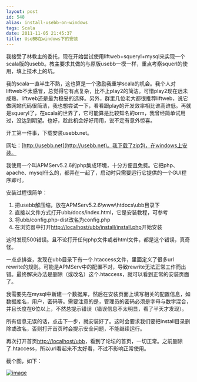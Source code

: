 ```yaml
---
layout: post
id: 548
alias: install-usebb-on-windows
tags: Scala
date: 2011-11-05 21:45:37
title: UseBB在windows下的安装
---
```


我接受了林教主的委托，现在开始尝试使用liftweb+squeryl+mysql来实现一个scala版的usebb。教主要求其做的与原版usebb一模一样，重点考察squerl的使用，填上技术上的坑。

我的scala一直半生不熟，这也算是一个激励我重学scala的机会。我个人对liftweb不太感冒，总觉得它有点复杂，比不上play2的简洁。可惜play2现在远未成熟，liftweb还是最为稳妥的选择。另外，群里几位老大都很推荐liftweb，说它做网站代码很简洁，我也想尝试一下，看看跟play的开发效率相比谁高谁低。再就是squeryl了，在scala的世界了，它可能算是比较知名的orm，我曾经简单试用过，没达到期望。也好，趁此机会好好用用，说不定有意外惊喜。

<span id="more-548"></span>
<p>开工第一件事，下载安装usebb.net。

网址：[http://usebb.net](http://usebb.net)。我下载了zip包，在windows上安装。

我使用一个叫APMServ5.2.6的php集成环境，十分方便且免费。它把php、apache、mysql什么的，都弄在一起了，启动时只需要运行它提供的一个GUI程序即可。

安装过程很简单：

1.  把usebb解压缩，放在APMServ5.2.6\www\htdocs\ubb目录下
2.  直接以文件方式打开ubb/docs/index.html，它是安装教程，可参考
3.  将ubb/config.php-dist改名为config.php
4.  在浏览器中打开[http://localhost/ubb/install/install.php](http://localhost/ubb/install/install.php)开始安装

这时发现500错误。且不论打开任何php文件或者html文件，都是这个错误，真奇怪。

一点点排查，发现在ubb目录下有一个.htaccess文件，里面定义了很多url rewrite的规则。可能是APMServ中的配置不对，导致rewrite无法正常工作而出错。最终解决办法是删除（或改名）这个.htaccess，就可以看到正常的安装页面了。

我需要先在mysql中新建一个数据库，然后在安装页面上填写相关的配置信息，如数据库名，用户，密码等。需要注意的是，管理员的密码必须是字母与数字混合，并且长度在6位以上，不然总提示错误（错误信息不太明显，看了半天才发现）。

所有信息无误的话，点击下一步，就安装好了。这时会要求我们要把install目录删除或改名，否则打开首页时会提示安全问题，不能继续运行。

再次打开首页[http://localhost/ubb](http://localhost/ubb)，看到了论坛的首页，一切正常。之前删除了.htaccess，所以url看起来不太好看，不过不影响正常使用。

截个图，如下：

[![image](http://freewind.me/wp-content/uploads/2011/11/image.png "image")](http://freewind.me/wp-content/uploads/2011/11/image.png)
